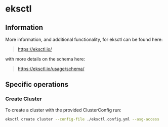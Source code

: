 # eksctl
## Information
More information, and additional functionality, for eksctl can be found here:
> https://eksctl.io/

with more details on the schema here:
> https://eksctl.io/usage/schema/


## Specific operations
### Create Cluster
To create a cluster with the provided ClusterConfig run:
```bash
eksctl create cluster --config-file ./eksctl.config.yml --asg-access
```
